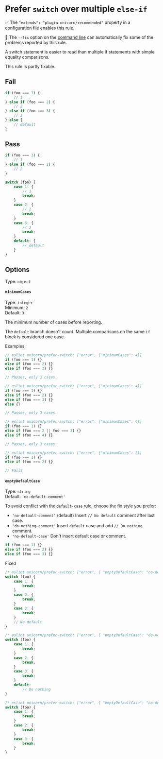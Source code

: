 # Prefer `switch` over multiple `else-if`

✅ The `"extends": "plugin:unicorn/recommended"` property in a configuration file enables this rule.

🔧 The `--fix` option on the [command line](https://eslint.org/docs/user-guide/command-line-interface#fixing-problems) can automatically fix some of the problems reported by this rule.

A switch statement is easier to read than multiple if statements with simple equality comparisons.

This rule is partly fixable.

## Fail

```js
if (foo === 1) {
	// 1
} else if (foo === 2) {
	// 2
} else if (foo === 3) {
	// 3
} else {
	// default
}
```

## Pass

```js
if (foo === 1) {
	// 1
} else if (foo === 2) {
	// 2
}
```

```js
switch (foo) {
	case 1: {
		// 1
		break;
	}
	case 2: {
		// 2
		break;
	}
	case 3: {
		// 3
		break;
	}
	default: {
		// default
	}
}
```

## Options

Type: `object`

#### `minimumCases`

Type: `integer`\
Minimum: `2`\
Default: `3`

The minimum number of cases before reporting.

The `default` branch doesn't count. Multiple comparisons on the same `if` block is considered one case.

Examples:

```js
// eslint unicorn/prefer-switch: ["error", {"minimumCases": 4}]
if (foo === 1) {}
else if (foo === 2) {}
else if (foo === 3) {}

// Passes, only 3 cases.
```

```js
// eslint unicorn/prefer-switch: ["error", {"minimumCases": 4}]
if (foo === 1) {}
else if (foo === 2) {}
else if (foo === 3) {}
else {}

// Passes, only 3 cases.
```

```js
// eslint unicorn/prefer-switch: ["error", {"minimumCases": 4}]
if (foo === 1) {}
else if (foo === 2 || foo === 3) {}
else if (foo === 4) {}

// Passes, only 3 cases.
```

```js
// eslint unicorn/prefer-switch: ["error", {"minimumCases": 2}]
if (foo === 1) {}
else if (foo === 2) {}

// Fails
```

#### `emptyDefaultCase`

Type: `string`\
Default: `'no-default-comment'`

To avoid conflict with the [`default-case`](https://eslint.org/docs/rules/default-case) rule, choose the fix style you prefer:

- `'no-default-comment'` (default)
	Insert `// No default` comment after last case.
- `'do-nothing-comment'`
	Insert `default` case and add `// Do nothing` comment.
- `'no-default-case'`
	Don't insert default case or comment.

```js
if (foo === 1) {}
else if (foo === 2) {}
else if (foo === 3) {}
```

Fixed

```js
/* eslint unicorn/prefer-switch: ["error", { "emptyDefaultCase": "no-default-comment" }] */
switch (foo) {
	case 1: {
		break;
	}
	case 2: {
		break;
	}
	case 3: {
		break;
	}
	// No default
}
```

```js
/* eslint unicorn/prefer-switch: ["error", { "emptyDefaultCase": "do-nothing-comment" }] */
switch (foo) {
	case 1: {
		break;
	}
	case 2: {
		break;
	}
	case 3: {
		break;
	}
	default:
		// Do nothing
}
```

```js
/* eslint unicorn/prefer-switch: ["error", { "emptyDefaultCase": "no-default-case" }] */
switch (foo) {
	case 1: {
		break;
	}
	case 2: {
		break;
	}
	case 3: {
		break;
	}
}
```
